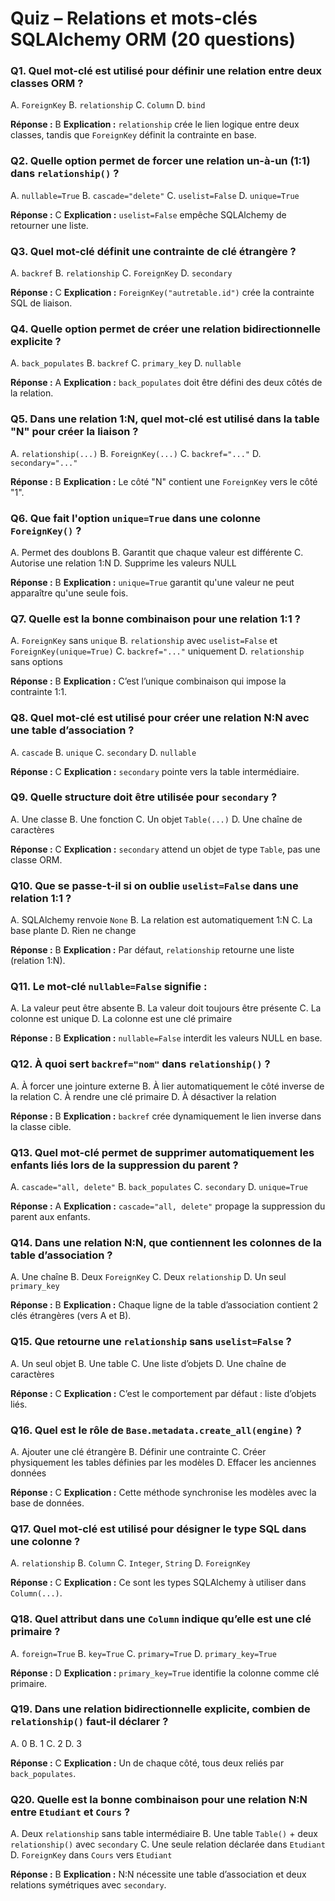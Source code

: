 # <h1 id="quiz-sqlalchemy-relations">Quiz – Relations et mots-clés SQLAlchemy ORM (20 questions)</h1>



### **Q1.** Quel mot-clé est utilisé pour définir une relation entre deux classes ORM ?

A. `ForeignKey`
B. `relationship`
C. `Column`
D. `bind`

**Réponse :** B
**Explication :** `relationship` crée le lien logique entre deux classes, tandis que `ForeignKey` définit la contrainte en base.



### **Q2.** Quelle option permet de forcer une relation un-à-un (1:1) dans `relationship()` ?

A. `nullable=True`
B. `cascade="delete"`
C. `uselist=False`
D. `unique=True`

**Réponse :** C
**Explication :** `uselist=False` empêche SQLAlchemy de retourner une liste.



### **Q3.** Quel mot-clé définit une contrainte de clé étrangère ?

A. `backref`
B. `relationship`
C. `ForeignKey`
D. `secondary`

**Réponse :** C
**Explication :** `ForeignKey("autretable.id")` crée la contrainte SQL de liaison.


### **Q4.** Quelle option permet de créer une relation bidirectionnelle explicite ?

A. `back_populates`
B. `backref`
C. `primary_key`
D. `nullable`

**Réponse :** A
**Explication :** `back_populates` doit être défini des deux côtés de la relation.



### **Q5.** Dans une relation 1\:N, quel mot-clé est utilisé dans la table "N" pour créer la liaison ?

A. `relationship(...)`
B. `ForeignKey(...)`
C. `backref="..."`
D. `secondary="..."`

**Réponse :** B
**Explication :** Le côté "N" contient une `ForeignKey` vers le côté "1".



### **Q6.** Que fait l'option `unique=True` dans une colonne `ForeignKey()` ?

A. Permet des doublons
B. Garantit que chaque valeur est différente
C. Autorise une relation 1\:N
D. Supprime les valeurs NULL

**Réponse :** B
**Explication :** `unique=True` garantit qu'une valeur ne peut apparaître qu'une seule fois.



### **Q7.** Quelle est la bonne combinaison pour une relation 1:1 ?

A. `ForeignKey` sans `unique`
B. `relationship` avec `uselist=False` et `ForeignKey(unique=True)`
C. `backref="..."` uniquement
D. `relationship` sans options

**Réponse :** B
**Explication :** C’est l’unique combinaison qui impose la contrainte 1:1.



### **Q8.** Quel mot-clé est utilisé pour créer une relation N\:N avec une table d’association ?

A. `cascade`
B. `unique`
C. `secondary`
D. `nullable`

**Réponse :** C
**Explication :** `secondary` pointe vers la table intermédiaire.



### **Q9.** Quelle structure doit être utilisée pour `secondary` ?

A. Une classe
B. Une fonction
C. Un objet `Table(...)`
D. Une chaîne de caractères

**Réponse :** C
**Explication :** `secondary` attend un objet de type `Table`, pas une classe ORM.



### **Q10.** Que se passe-t-il si on oublie `uselist=False` dans une relation 1:1 ?

A. SQLAlchemy renvoie `None`
B. La relation est automatiquement 1\:N
C. La base plante
D. Rien ne change

**Réponse :** B
**Explication :** Par défaut, `relationship` retourne une liste (relation 1\:N).



### **Q11.** Le mot-clé `nullable=False` signifie :

A. La valeur peut être absente
B. La valeur doit toujours être présente
C. La colonne est unique
D. La colonne est une clé primaire

**Réponse :** B
**Explication :** `nullable=False` interdit les valeurs NULL en base.



### **Q12.** À quoi sert `backref="nom"` dans `relationship()` ?

A. À forcer une jointure externe
B. À lier automatiquement le côté inverse de la relation
C. À rendre une clé primaire
D. À désactiver la relation

**Réponse :** B
**Explication :** `backref` crée dynamiquement le lien inverse dans la classe cible.



### **Q13.** Quel mot-clé permet de supprimer automatiquement les enfants liés lors de la suppression du parent ?

A. `cascade="all, delete"`
B. `back_populates`
C. `secondary`
D. `unique=True`

**Réponse :** A
**Explication :** `cascade="all, delete"` propage la suppression du parent aux enfants.



### **Q14.** Dans une relation N\:N, que contiennent les colonnes de la table d’association ?

A. Une chaîne
B. Deux `ForeignKey`
C. Deux `relationship`
D. Un seul `primary_key`

**Réponse :** B
**Explication :** Chaque ligne de la table d’association contient 2 clés étrangères (vers A et B).



### **Q15.** Que retourne une `relationship` sans `uselist=False` ?

A. Un seul objet
B. Une table
C. Une liste d’objets
D. Une chaîne de caractères

**Réponse :** C
**Explication :** C’est le comportement par défaut : liste d’objets liés.



### **Q16.** Quel est le rôle de `Base.metadata.create_all(engine)` ?

A. Ajouter une clé étrangère
B. Définir une contrainte
C. Créer physiquement les tables définies par les modèles
D. Effacer les anciennes données

**Réponse :** C
**Explication :** Cette méthode synchronise les modèles avec la base de données.



### **Q17.** Quel mot-clé est utilisé pour désigner le type SQL dans une colonne ?

A. `relationship`
B. `Column`
C. `Integer`, `String`
D. `ForeignKey`

**Réponse :** C
**Explication :** Ce sont les types SQLAlchemy à utiliser dans `Column(...)`.



### **Q18.** Quel attribut dans une `Column` indique qu’elle est une clé primaire ?

A. `foreign=True`
B. `key=True`
C. `primary=True`
D. `primary_key=True`

**Réponse :** D
**Explication :** `primary_key=True` identifie la colonne comme clé primaire.



### **Q19.** Dans une relation bidirectionnelle explicite, combien de `relationship()` faut-il déclarer ?

A. 0
B. 1
C. 2
D. 3

**Réponse :** C
**Explication :** Un de chaque côté, tous deux reliés par `back_populates`.



### **Q20.** Quelle est la bonne combinaison pour une relation N\:N entre `Etudiant` et `Cours` ?

A. Deux `relationship` sans table intermédiaire
B. Une table `Table()` + deux `relationship()` avec `secondary`
C. Une seule relation déclarée dans `Etudiant`
D. `ForeignKey` dans `Cours` vers `Etudiant`

**Réponse :** B
**Explication :** N\:N nécessite une table d’association et deux relations symétriques avec `secondary`.


